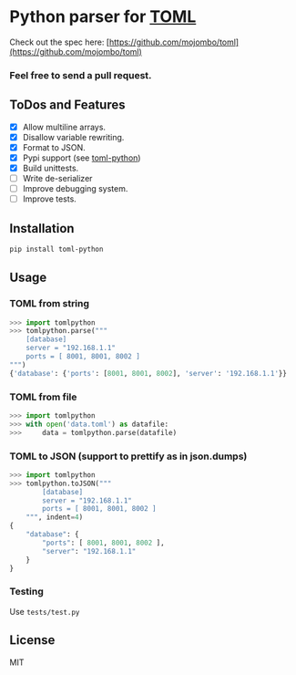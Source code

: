 Python parser for [TOML](https://github.com/mojombo/toml)
=======================

Check out the spec here: [https://github.com/mojombo/toml](https://github.com/mojombo/toml)
### Feel free to send a pull request.

## ToDos and Features
- [x] Allow multiline arrays.
- [x] Disallow variable rewriting.
- [x] Format to JSON.
- [x] Pypi support (see [toml-python](https://pypi.python.org/pypi/toml-python))
- [x] Build unittests.
- [ ] Write de-serializer
- [ ] Improve debugging system.
- [ ] Improve tests.

## Installation
```bash
pip install toml-python
```

## Usage
### TOML from string
```python
>>> import tomlpython
>>> tomlpython.parse("""
	[database]
	server = "192.168.1.1"
	ports = [ 8001, 8001, 8002 ]
""")
{'database': {'ports': [8001, 8001, 8002], 'server': '192.168.1.1'}}
```

### TOML from file
```python
>>> import tomlpython
>>> with open('data.toml') as datafile:
>>>		data = tomlpython.parse(datafile)
```

### TOML to JSON (support to prettify as in json.dumps)
```python
>>> import tomlpython
>>> tomlpython.toJSON("""
		[database]
		server = "192.168.1.1"
		ports = [ 8001, 8001, 8002 ]
    """, indent=4)
{
    "database": {
        "ports": [ 8001, 8001, 8002 ], 
        "server": "192.168.1.1"
    }
}
```

### Testing
Use `tests/test.py`

## License
MIT
